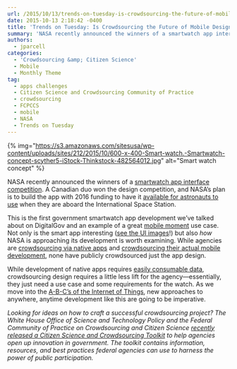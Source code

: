 ```yaml
---
url: /2015/10/13/trends-on-tuesday-is-crowdsourcing-the-future-of-mobile-design-and-development-2/
date: 2015-10-13 2:18:42 -0400
title: 'Trends on Tuesday: Is Crowdsourcing the Future of Mobile Design and Development?'
summary: 'NASA recently announced the winners of a smartwatch app interface competition. A Canadian duo won the design competition, and NASA&rsquo;s plan is to build the app with 2016 funding to have it available for astronauts to use when they are aboard the International Space Station. This is the first government smartwatch app development we&rsquo;ve talked about'
authors:
  - jparcell
categories:
  - 'Crowdsourcing &amp; Citizen Science'
  - Mobile
  - Monthly Theme
tag:
  - apps challenges
  - Citizen Science and Crowdsourcing Community of Practice
  - crowdsourcing
  - FCPCCS
  - mobile
  - NASA
  - Trends on Tuesday
---
```


{% img="https://s3.amazonaws.com/sitesusa/wp-content/uploads/sites/212/2015/10/600-x-400-Smart-watch.-Smartwatch-concept-scyther5-iStock-Thinkstock-482564012.jpg" alt="Smart watch concept" %} 

NASA recently announced the winners of a [smartwatch app interface competition](http://fedscoop.com/nasa-names-winner-in-smartwatch-app-design-contest). A Canadian duo won the design competition, and NASA’s plan is to build the app with 2016 funding to have it [available for astronauts to use](https://www.freelancer.com/contest/NASA-Challenge-Astronaut-Smartwatch-App-Interface-Design-261634.html) when they are aboard the International Space Station.

This is the first government smartwatch app development we’ve talked about on DigitalGov and an example of a great [mobile moment](https://www.WHATEVER/2015/10/07/is-your-agency-winning-its-mobile-moments/) use case. Not only is the smart app interesting ([see the UI images](https://www.freelancer.com/contest/NASA-Challenge-Astronaut-Smartwatch-App-Interface-Design-261634-byentry-6597765.html)!) but also _how_ NASA is approaching its development is worth examining. While agencies are [crowdsourcing via native apps](https://www.WHATEVER/2014/12/22/how-six-agencies-are-crowdsourcing-with-mobile-apps/) and [crowdsourcing their actual mobile development](https://www.WHATEVER/2015/08/13/nist-hosts-reference-data-challenge-to-create-mobile-apps/), none have publicly crowdsourced just the app design.

While development of native apps requires [easily consumable data](https://www.WHATEVER/2015/09/30/the-data-briefing-connecting-the-data-dots-nasas-nyspacetag-app/), crowdsourcing design requires a little less lift for the agency—essentially, they just need a use case and some requirements for the watch. As we move into the [A-B-C’s of the Internet of Things](https://www.WHATEVER/tag/internet-of-things/), new approaches to anywhere, anytime development like this are going to be imperative.

_Looking for ideas on how to craft a successful crowdsourcing project? The White House Office of Science and Technology Policy and the Federal Community of Practice on Crowdsourcing and Citizen Science [recently released a Citizen Science and Crowdsourcing Toolkit](https://www.WHATEVER/2015/09/30/how-ostp-crowdsourced-a-crowdsourcing-toolkit/) to help agencies open up innovation in government. The toolkit contains information, resources, and best practices federal agencies can use to harness the power of public participation._